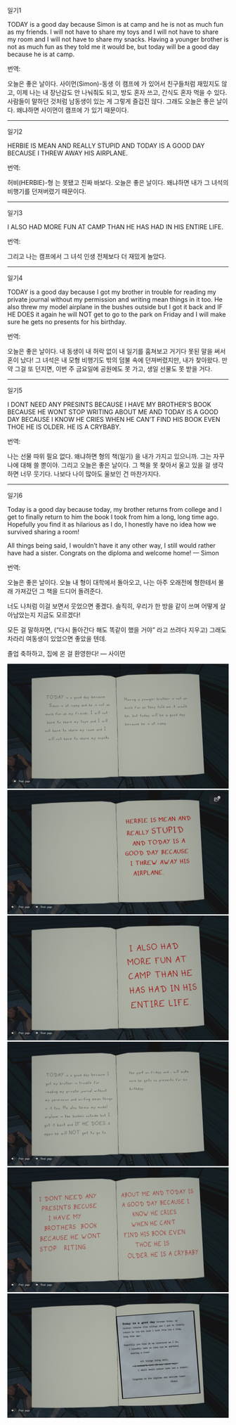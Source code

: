 일기1

TODAY is a good day because Simon is at camp and he is not as much fun as my friends.
I will not have to share my toys and I will not have to share my room and I will not have to share my snacks.
Having a younger brother is not as much fun as they told me it would be, 
but today will be a good day because he is at camp.

번역:

오늘은 좋은 날이다.
사이먼(Simon)-동생 이 캠프에 가 있어서 친구들처럼 재밌지도 않고,
이제 나는 내 장난감도 안 나눠줘도 되고, 방도 혼자 쓰고, 간식도 혼자 먹을 수 있다.
사람들이 말하던 것처럼 남동생이 있는 게 그렇게 즐겁진 않다.
그래도 오늘은 좋은 날이다.
왜냐하면 사이먼이 캠프에 가 있기 때문이다.

---

일기2

HERBIE IS MEAN AND REALLY STUPID AND TODAY IS A GOOD DAY BECAUSE I THREW AWAY HIS AIRPLANE.

번역:

허비(HERBIE)-형 는 못됐고 진짜 바보다.
오늘은 좋은 날이다.
왜냐하면 내가 그 녀석의 비행기를 던져버렸기 때문이다.

---

일기3

I ALSO HAD MORE FUN AT CAMP THAN HE HAS HAD IN HIS ENTIRE LIFE.

번역:

그리고 나는 캠프에서 그 녀석 인생 전체보다 더 재밌게 놀았다.

---

일기4

TODAY is a good day because I got my brother in trouble for reading my private journal without my permission 
and writing mean things in it too.
He also threw my model airplane in the bushes outside
but I got it back and IF HE DOES it again he will NOT get to go to the park on Friday
and I will make sure he gets no presents for his birthday.

번역:

오늘은 좋은 날이다.
내 동생이 내 허락 없이 내 일기를 훔쳐보고 거기다 못된 말을 써서 혼이 났다!
그 녀석은 내 모형 비행기도 밖의 덤불 속에 던져버렸지만, 내가 찾아왔다.
만약 그걸 또 던지면, 이번 주 금요일에 공원에도 못 가고,
생일 선물도 못 받을 거다.

---

일기5

I DONT NEED ANY PRESINTS BECAUSE I HAVE MY BROTHER’S BOOK BECAUSE HE WONT STOP WRITING ABOUT ME
AND TODAY IS A GOOD DAY BECAUSE I KNOW HE CRIES WHEN HE CAN’T FIND HIS BOOK EVEN THOE HE IS OLDER.
HE IS A CRYBABY.

번역:

나는 선물 따위 필요 없다.
왜냐하면 형의 책(일기) 을 내가 가지고 있으니까.
그는 자꾸 나에 대해 쓸 뿐이야.
그리고 오늘은 좋은 날이다.
그 책을 못 찾아서 울고 있을 걸 생각하면 너무 웃기다.
나보다 나이 많아도 울보인 건 마찬가지다.

---

일기6

Today is a good day because today, my brother returns from college
and I get to finally return to him the book I took from him a long, long time ago.
Hopefully you find it as hilarious as I do, I honestly have no idea how we survived sharing a room!

All things being said, I wouldn’t have it any other way, I still would rather have had a sister.
Congrats on the diploma and welcome home! — Simon

번역:

오늘은 좋은 날이다.
오늘 내 형이 대학에서 돌아오고,
나는 아주 오래전에 형한테서 몰래 가져갔던 그 책을 드디어 돌려준다.

너도 나처럼 이걸 보면서 웃었으면 좋겠다.
솔직히, 우리가 한 방을 같이 쓰며 어떻게 살아남았는지 지금도 모르겠다!

모든 걸 말하자면,
(“다시 돌아간다 해도 똑같이 했을 거야” 라고 쓰려다 지우고)
그래도 차라리 여동생이 있었으면 좋았을 텐데.

졸업 축하하고, 집에 온 걸 환영한다! — 사이먼


![IMG_1807.JPG](images/IMG_1807.JPG)
![IMG_1808.JPG](images/IMG_1808.JPG)
![IMG_1809.JPG](images/IMG_1809.JPG)
![IMG_1810.JPG](images/IMG_1810.JPG)
![IMG_1811.JPG](images/IMG_1811.JPG)
![IMG_1812.JPG](images/IMG_1812.JPG)